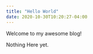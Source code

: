 ```yaml
---
title: "Hello World"
date: 2020-10-30T10:20:27-04:00
---
```


Welcome to my awesome blog!

Nothing Here yet.